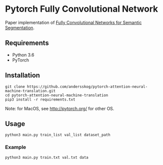 # Pytorch Fully Convolutional Network

Paper implementation of [Fully Convolutional Networks for Semantic Segmentation](https://people.eecs.berkeley.edu/~jonlong/long_shelhamer_fcn.pdf).

## Requirements

- Python 3.6
- PyTorch

## Installation

```
git clone https://github.com/andersskog/pytorch-attention-neural-machine-translation.git
cd pytorch-attention-neural-machine-translation
pip3 install -r requirements.txt
```
Note: for MacOS, see http://pytorch.org/ for other OS.

## Usage

```
python3 main.py train_list val_list dataset_path
```

### Example

```
python3 main.py train.txt val.txt data
```